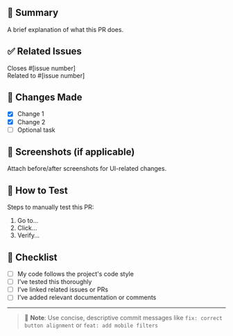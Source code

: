 ## 📌 Summary

A brief explanation of what this PR does.

## ✅ Related Issues

Closes #[issue number]  
Related to #[issue number]

## 🧪 Changes Made

- [x] Change 1
- [x] Change 2
- [ ] Optional task

## 📸 Screenshots (if applicable)

Attach before/after screenshots for UI-related changes.

## 🧠 How to Test

Steps to manually test this PR:

1. Go to...
2. Click...
3. Verify...

## 🛑 Checklist

- [ ] My code follows the project's code style
- [ ] I’ve tested this thoroughly
- [ ] I’ve linked related issues or PRs
- [ ] I’ve added relevant documentation or comments

---

> 📝 **Note**: Use concise, descriptive commit messages like `fix: correct button alignment` or `feat: add mobile filters`
